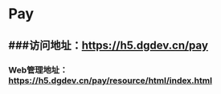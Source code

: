 # Pay

###访问地址：https://h5.dgdev.cn/pay
---
### Web管理地址：https://h5.dgdev.cn/pay/resource/html/index.html
